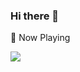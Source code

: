 ### Hi there 👋

🎵 Now Playing

<a href="https://now-playing.rafaelfranco.com?open" target="_blank"><img src="https://now-playing.rafaelfranco.com" /></a>
